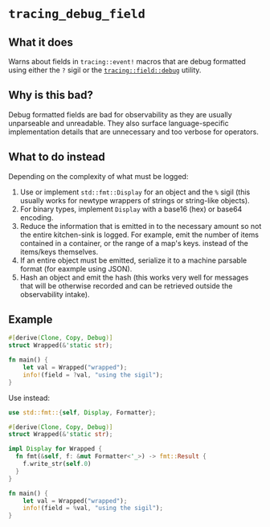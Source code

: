 # `tracing_debug_field`

## What it does

Warns about fields in `tracing::event!` macros that are debug formatted
using either the `?` sigil or the [`tracing::field::debug`](https://docs.rs/tracing/0.1.40/tracing/field/fn.debug.html) 
utility.

## Why is this bad?

Debug formatted fields are bad for observability as they are usually unparseable and
unreadable. They also surface language-specific implementation details that are unnecessary
and too verbose for operators.

## What to do instead

Depending on the complexity of what must be logged:

1. Use or implement `std::fmt::Display` for an object and the `%` sigil
   (this usually works for newtype wrappers of strings or string-like objects).
2. For binary types, implement `Display` with a base16 (hex) or base64 encoding.
3. Reduce the information that is emitted in to the necessary amount so not the entire kitchen-sink
   is logged. For example, emit the number of items contained in a container, or the range of a map's keys.
   instead of the items/keys themselves.
4. If an entire object must be emitted, serialize it to a machine parsable format (for eaxmple using JSON).
5. Hash an object and emit the hash (this works very well for messages that will be otherwise recorded and
   can be retrieved outside the observability intake).

## Example
```rust
#[derive(Clone, Copy, Debug)]
struct Wrapped(&'static str);

fn main() {
    let val = Wrapped("wrapped");
    info!(field = ?val, "using the sigil");
}
```
Use instead:
```rust
use std::fmt::{self, Display, Formatter};

#[derive(Clone, Copy, Debug)]
struct Wrapped(&'static str);

impl Display for Wrapped {
  fn fmt(&self, f: &mut Formatter<'_>) -> fmt::Result {
    f.write_str(self.0)
  }
}

fn main() {
    let val = Wrapped("wrapped");
    info!(field = %val, "using the sigil");
}
```
